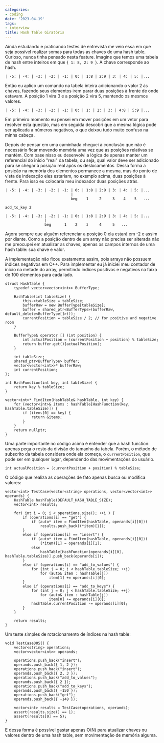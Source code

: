```yaml
---
categories:
- coding
date: '2023-04-19'
tags:
- interview
title: Hash Table Giratória
---
```


Ainda estudando e praticando testes de entrevista me veio essa em que seja possível realizar somas para todas as chaves de uma hash table. Curioso, nunca tinha pensado nesta feature. Imagine que temos uma tabela de hash entre inteiros em que `{ 1: 8, 2: 9 }`. A chave corresponde ao hash.

```
| -5: | -4: | -3: | -2: | -1: | 0: | 1:8 | 2:9 | 3: | 4: | 5: |...
```

Então eu aplico um comando na tabela inteira adicionando o valor 2 às chaves, fazendo seus elementos irem parar duas posições à frente de onde estavam. A posição 1 vira 3 e a posição 2 vira 5, mantendo os mesmos valores.

```
| -5: | -4: | -3: | -2: | -1: | 0: | 1: | 2: | 3: | 4:8 | 5:9 |...
```

Em primeiro momento eu pensei em mover posições em um vetor para resolver esta questão, mas em seguida descobri que a mesma lógica pode ser aplicada a números negativos, o que deixou tudo muito confuso na minha cabeça.

Depois de pensar em uma caminhada cheguei à conclusão que não é necessário ficar movendo memória uma vez que as posições relativas se mantém. Com base nisso eu desenvolvi a lógica de apenas manter um referencial do início "real" da tabela, ou seja, qual valor deve ser adicionado para se chegar à posição real após os deslocamentos. Dessa forma a posição na memória dos elementos permanece a mesma, mas do ponto de vista de indexação eles estariam, no exemplo acima, duas posições à frente. Para isso eu colocaria meu indexador duas posições atrás.

```
| -5: | -4: | -3: | -2: | -1: | 0: | 1:8 | 2:9 | 3: | 4: | 5: |...
                              |
                              beg    1     2     3    4    5   ...

add_to_key 2

| -5: | -4: | -3: | -2: | -1: | 0: | 1:8 | 2:9 | 3: | 4: | 5: |...
                  |
                  beg      1    2    3     4     5   ...
```

Agora sempre que alguém referenciar a posição 0 ela estará em -2 e assim por diante. Como a posição dentro de um array não precisa ser alterada não me preocupei em atualizar as chaves, apenas os campos internos de uma hash table: sua chave e valor.

A implementação não ficou exatamente assim, pois arrays não possuem índices negativos em C++. Para implementar eu já iniciei meu contador de início na metade do array, permitindo índices positivos e negativos na faixa de 100 elementos para cada lado.

```
struct HashTable {
    typedef vector<vector<int>> BufferType;

    HashTable(int tableSize) {
        this->tableSize = tableSize;
        bufferRaw = new BufferType[tableSize];
        buffer = shared_ptr<BufferType>(bufferRaw, default_delete<BufferType[]>());
        currentPosition = tableSize / 2; // for positive and negative room
    }

    BufferType& operator [] (int position) {
        int actualPosition = (currentPosition + position) % tableSize;
        return buffer.get()[actualPosition];
    }

    int tableSize;
    shared_ptr<BufferType> buffer;
    vector<vector<int>>* bufferRaw;
    int currentPosition;
};

int HashFunction(int key, int tableSize) {
    return key % tableSize;
}

vector<int>* FindItem(HashTable& hashTable, int key) {
    for (vector<int>& items : hashTable[HashFunction(key, hashTable.tableSize)]) {
        if (items[0] == key) {
            return &items;
        }
    }
    return nullptr;
}
```

Uma parte importante no código acima é entender que a hash function apenas pega o resto da divisão do tamanho da tabela. Porém, o método de subscrito da tabela considera onde ela começa, o `currentPosition`, que pode ser em qualquer lugar, dependendo das movimentações do usuário.

```
int actualPosition = (currentPosition + position) % tableSize;
```

O código que realiza as operações de fato apenas busca ou modifica valores:

```
vector<int> TestCase(vector<string> operations, vector<vector<int>> operands) {
    HashTable hashTable(DEFAULT_HASH_TABLE_SIZE);
    vector<int> results;

    for( int i = 0; i < operations.size(); ++i ) {
        if (operations[i] == "get") {
            if (auto* item = FindItem(hashTable, operands[i][0]))
                results.push_back((*item)[1]);
        }
        else if (operations[i] == "insert") {
            if (auto* item = FindItem(hashTable, operands[i][0]))
                (*item)[1] = operands[i][1];
            else
                hashTable[HashFunction(operands[i][0], hashTable.tableSize)].push_back(operands[i]);
        }
        else if (operations[i] == "add_to_values") {
            for (int j = 0; j < hashTable.tableSize; ++j)
                for (auto& item : hashTable[j])
                    item[1] += operands[i][0];
        }
        else if (operations[i] == "add_to_keys") {
            for (int j = 0; j < hashTable.tableSize; ++j)
                for (auto& item : hashTable[j])
                    item[0] += operands[i][0];
            hashTable.currentPosition -= operands[i][0];
        }
    }

    return results;
}
```

Um teste simples de rotacionamento de índices na hash table:

```
void TestCase005() {
    vector<string> operations;
    vector<vector<int>> operands;

    operations.push_back("insert");
    operands.push_back({ 1, 2 });
    operations.push_back("insert");
    operands.push_back({ 2, 3 });
    operations.push_back("add_to_values");
    operands.push_back({ 2 });
    operations.push_back("add_to_keys");
    operands.push_back({ -150 });
    operations.push_back("get");
    operands.push_back({ -148 });

    vector<int> results = TestCase(operations, operands);
    assert(results.size() == 1);
    assert(results[0] == 5);
}
```

E dessa forma é possível gastar apenas O(N) para atualizar chaves ou valores dentro de uma hash table, sem movimentação de memória alguma.